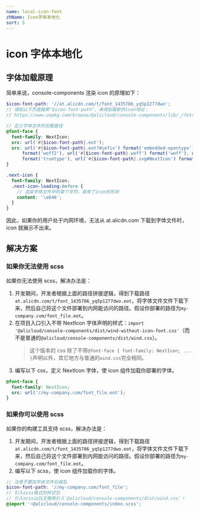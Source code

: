 ```yaml
---
name: local-icon-font
zhName: Icon字体本地化
sort: 5
---
```


# icon 字体本地化

## 字体加载原理

简单来说，console-components 渲染 icon 的原理如下：

```scss
$icon-font-path: '//at.alicdn.com/t/font_1435786_yq5p1277dwo';
// 请到以下页面搜索"$icon-font-path"，来得到最新的icon地址：
// https://www.unpkg.com/browse/@alicloud/console-components/lib/_/fetched-files/variables.scss

// 定义字体文件的加载路径
@font-face {
  font-family: NextIcon;
  src: url('#{$icon-font-path}.eot');
  src: url('#{$icon-font-path}.eot?#iefix') format('embedded-opentype'), url('#{$icon-font-path}.woff2')
      format('woff2'), url('#{$icon-font-path}.woff') format('woff'), url('#{$icon-font-path}.ttf')
      format('truetype'), url('#{$icon-font-path}.svg#NextIcon') format('svg');
}

.next-icon {
  font-family: NextIcon;
  .next-icon-loading:before {
    // 渲染字体文件中的某个字符，就有了icon的形状
    content: '\e646';
  }
}
```

因此，如果你的用户处于内网环境，无法从 at.alicdn.com 下载到字体文件时，icon 就展示不出来。

## 解决方案

### 如果你无法使用 scss

如果你无法使用 scss，解决办法是：

1. 开发期间，开发者根据上面的路径拼接逻辑，得到下载路径`at.alicdn.com/t/font_1435786_yq5p1277dwo.eot`，将字体文件文件下载下来，然后自己将这个文件部署到内网能访问的路径。假设你部署的路径为`my-company.com/font_file.eot`。
2. 在项目入口引入不带 NextIcon 字体声明的样式：`import '@alicloud/console-components/dist/wind-without-icon-font.css'`（而不是普通的`@alicloud/console-components/dist/wind.css`）。
   > 这个版本的 css 除了不带`@font-face { font-family: NextIcon; ... }`声明以外，其它地方与普通的`wind.css`完全相同。
3. 编写以下 css，定义 NextIcon 字体，使 icon 组件加载你部署的字体。

```css
@font-face {
  font-family: NextIcon;
  src: url('//my-company.com/font_file.eot');
}
```

### 如果你可以使用 scss

如果你的构建工具支持 scss，解决办法是：

1. 开发期间，开发者根据上面的路径拼接逻辑，得到下载路径`at.alicdn.com/t/font_1435786_yq5p1277dwo.eot`，将字体文件文件下载下来，然后自己将这个文件部署到内网能访问的路径。假设你部署的路径为`my-company.com/font_file.eot`。
2. 编写以下 scss，使 icon 组件加载你的字体。

```scss
// 注意不要加字体文件后缀名
$icon-font-path: '//my-company.com/font_file';
// 引入scss格式的样式包
// 引入scss以后无需再引入`@alicloud/console-components/dist/wind.css`！
@import '~@alicloud/console-components/index.scss';
```
